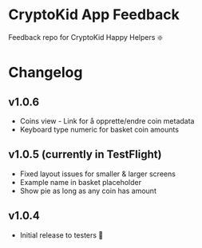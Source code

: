 # CryptoKid App Feedback

Feedback repo for CryptoKid Happy Helpers :sparkle:

# Changelog

## v1.0.6

* Coins view - Link for å opprette/endre coin metadata
* Keyboard type numeric for basket coin amounts

## v1.0.5 (currently in TestFlight)

* Fixed layout issues for smaller & larger screens
* Example name in basket placeholder
* Show pie as long as any coin has amount

## v1.0.4

* Initial release to testers :tada:
